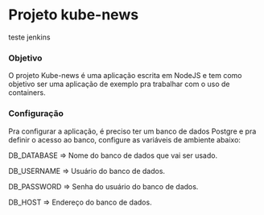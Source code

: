 # Projeto kube-news
teste jenkins
### Objetivo
O projeto Kube-news é uma aplicação escrita em NodeJS e tem como objetivo ser uma aplicação de exemplo pra trabalhar com o uso de containers.

### Configuração
Pra configurar a aplicação, é preciso ter um banco de dados Postgre e pra definir o acesso ao banco, configure as variáveis de ambiente abaixo:

DB_DATABASE => Nome do banco de dados que vai ser usado.

DB_USERNAME => Usuário do banco de dados.

DB_PASSWORD => Senha do usuário do banco de dados.

DB_HOST => Endereço do banco de dados.
